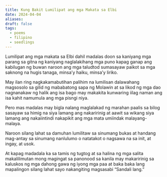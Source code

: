 ```yaml
---
title: Kung Bakit Lumilipat ang mga Makata sa Elbi
date: 2024-04-04
aliases: 
draft: false
tags:
  - poems
  - filipino
  - seedlings
---
```

Lumilipat ang mga makata sa Elbi
dahil madalas doon sa kaniyang mga parang
sa gitna ng kaniyang naglalakihang mga puno
kapag ganap ang kabilugan ng buwan
naroon ang mga taludtod
sumasayaw paikot sa mga saknong
na hugis tanaga, minsa’y haiku, minsa’y liriko.

May ilan ring nagkakamabutihan
palihim na lumilisan
dalawahang magsosolo
sa gilid ng mababatong sapa ng Molawin
at sa likod ng mga dao
nagnanakaw ng halik ang isa bago may makakita
kunwaring iilag naman ang isa
kahit namumula ang mga pisngi niya.

Pero mas madalas
may bigla nalang maglalakad ng marahan
paalis sa bilog
sasayaw sa himig na siya lamang ang nakaririnig
at aawit
sa wikang siya lamang ang nakaiintindi
nakapikit ang mga mata
umiindak
malayang-malaya.

Naroon silang lahat
sa damuhan
lumilitaw sa sinumang bukas
at handang mag-antay
sa sinumang nanlulumo o natatakot
o nagsawa na sa init, at ingay, at usok.

At kapag madadala ka sa tamis ng tugtog
at sa halina ng mga salita
makalilimutan mong magingat
sa panonood sa kanila
may makaririnig sa kaluskos ng mga dahong
gawa ng iyong mga paa
at baka
baka lang
mapalingon silang lahat sayo
nakangiting magsasabi
“Sandali lang.”